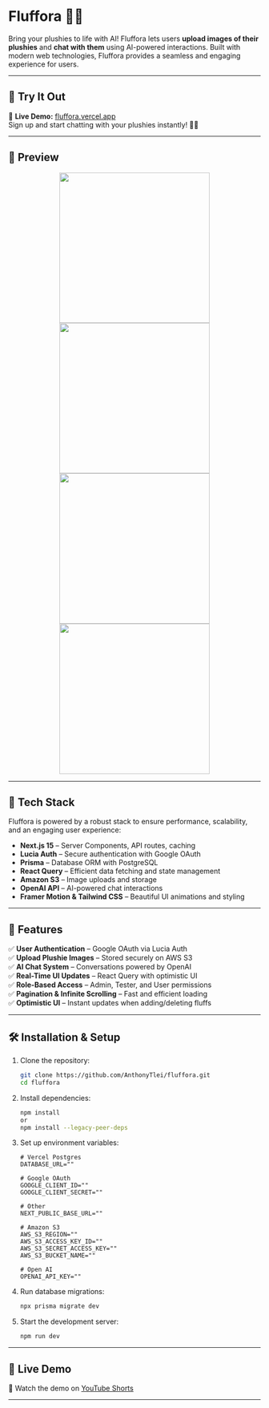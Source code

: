 # Fluffora 🧸✨

Bring your plushies to life with AI! Fluffora lets users **upload images of their plushies** and **chat with them** using AI-powered interactions. Built with modern web technologies, Fluffora provides a seamless and engaging experience for users.

---

## 🚀 Try It Out

🔗 **Live Demo:** [fluffora.vercel.app](https://fluffora.vercel.app)  
Sign up and start chatting with your plushies instantly! 🧸✨

---

## 📸 Preview

<p align="center">
  <img src="public/preview/login.jpg" width="300" />
  <img src="public/preview/homepage.jpg" width="300" />
  <img src="public/preview/editing.jpg" width="300" />
  <img src="public/preview/chat.jpg" width="300" />
</p>

---

## 🚀 Tech Stack

Fluffora is powered by a robust stack to ensure performance, scalability, and an engaging user experience:

- **Next.js 15** – Server Components, API routes, caching
- **Lucia Auth** – Secure authentication with Google OAuth
- **Prisma** – Database ORM with PostgreSQL
- **React Query** – Efficient data fetching and state management
- **Amazon S3** – Image uploads and storage
- **OpenAI API** – AI-powered chat interactions
- **Framer Motion & Tailwind CSS** – Beautiful UI animations and styling

---

## 📌 Features

✅ **User Authentication** – Google OAuth via Lucia Auth  
✅ **Upload Plushie Images** – Stored securely on AWS S3  
✅ **AI Chat System** – Conversations powered by OpenAI  
✅ **Real-Time UI Updates** – React Query with optimistic UI  
✅ **Role-Based Access** – Admin, Tester, and User permissions  
✅ **Pagination & Infinite Scrolling** – Fast and efficient loading  
✅ **Optimistic UI** – Instant updates when adding/deleting fluffs

---

## 🛠 Installation & Setup

1. Clone the repository:

   ```sh
   git clone https://github.com/AnthonyTlei/fluffora.git
   cd fluffora
   ```

2. Install dependencies:

   ```sh
   npm install
   or
   npm install --legacy-peer-deps
   ```

3. Set up environment variables:

   ```env
   # Vercel Postgres
   DATABASE_URL=""

   # Google OAuth
   GOOGLE_CLIENT_ID=""
   GOOGLE_CLIENT_SECRET=""

   # Other
   NEXT_PUBLIC_BASE_URL=""

   # Amazon S3
   AWS_S3_REGION=""
   AWS_S3_ACCESS_KEY_ID=""
   AWS_S3_SECRET_ACCESS_KEY=""
   AWS_S3_BUCKET_NAME=""

   # Open AI
   OPENAI_API_KEY=""
   ```

4. Run database migrations:

   ```sh
   npx prisma migrate dev
   ```

5. Start the development server:
   ```sh
   npm run dev
   ```

---

## 🎥 Live Demo

🔗 Watch the demo on [YouTube Shorts](https://youtube.com/shorts/zmZ8oxqEt-E?si=7z30D7Kbh6Uc5qhj)

---
